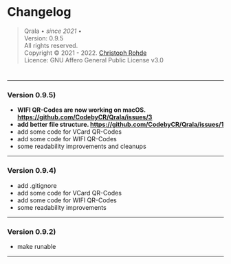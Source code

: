 <h1> Changelog </h1>

> Qrala &bull; _since 2021_ &bull;  <br/> 
> Version: 0.9.5 <br/> 
> All rights reserved. <br/>
> Copyright &copy; 2021 - 2022. [Christoph Rohde](https://github.com/CodebyCR) <br/>
> Licence: GNU Affero General Public License v3.0
#

---
<h3>Version 0.9.5)  </h3>

- <b> WIFI QR-Codes are now working on macOS. https://github.com/CodebyCR/Qrala/issues/3</b>
- <b> add better file structure. https://github.com/CodebyCR/Qrala/issues/1 </b>
- add some code for VCard QR-Codes
- add some code for WIFI QR-Codes
- some readability improvements and cleanups

---
<h3>Version 0.9.4)  </h3>

- add .gitignore
- add some code for VCard QR-Codes
- add some code for WIFI QR-Codes
- some readability improvements

---
<h3>Version 0.9.2)  </h3>

- make runable

---
